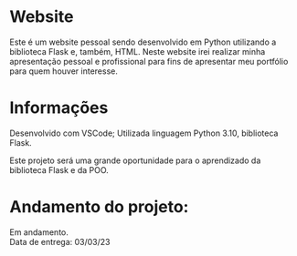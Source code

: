 # Website
Este é um website pessoal sendo desenvolvido em Python utilizando a biblioteca Flask e, também, HTML.
Neste website irei realizar minha apresentação pessoal e profissional para fins de apresentar meu portfólio para quem houver interesse.

# Informações
Desenvolvido com VSCode;
Utilizada linguagem Python 3.10, biblioteca Flask.


Este projeto será uma grande oportunidade para o aprendizado da biblioteca Flask e da POO.

# Andamento do projeto:
Em andamento. <br>
Data de entrega: 03/03/23